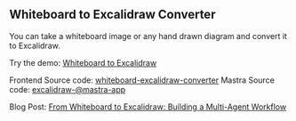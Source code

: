## Whiteboard to Excalidraw Converter

You can take a whiteboard image or any hand drawn diagram and convert it to Excalidraw.

Try the demo: [Whiteboard to Excalidraw](https://image2excalidraw.netlify.app/)

Frontend Source code: [whiteboard-excalidraw-converter](https://github.com/smthomas/whiteboard-excalidraw-converter)
Mastra Source code: [excalidraw-@mastra-app](https://github.com/@mastra-ai/excalidraw-@mastra-app)

Blog Post: [From Whiteboard to Excalidraw: Building a Multi-Agent Workflow](https://@mastra.ai/blog/whiteboard-to-excalidraw-converter)
